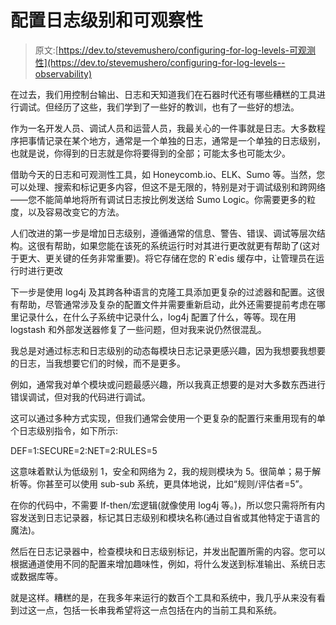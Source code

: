 # 配置日志级别和可观察性

> 原文:[https://dev.to/stevemushero/configuring-for-log-levels-可观测性](https://dev.to/stevemushero/configuring-for-log-levels--observability)

在过去，我们用控制台输出、日志和天知道我们在石器时代还有哪些糟糕的工具进行调试。但经历了这些，我们学到了一些好的教训，也有了一些好的想法。

作为一名开发人员、调试人员和运营人员，我最关心的一件事就是日志。大多数程序把事情记录在某个地方，通常是一个单独的日志，通常是一个单独的日志级别，也就是说，你得到的日志就是你将要得到的全部；可能太多也可能太少。

借助今天的日志和可观测性工具，如 Honeycomb.io、ELK、Sumo 等。当然，您可以处理、搜索和标记更多内容，但这不是无限的，特别是对于调试级别和跨网络——您不能简单地将所有调试日志按比例发送给 Sumo Logic。你需要更多的粒度，以及容易改变它的方法。

人们改进的第一步是增加日志级别，遵循通常的信息、警告、错误、调试等层次结构。这很有帮助，如果您能在该死的系统运行时对其进行更改就更有帮助了(这对于更大、更关键的任务非常重要)。将它存储在您的 R`edis 缓存中，让管理员在运行时进行更改

下一步是使用 log4j 及其跨各种语言的克隆工具添加更复杂的过滤器和配置。这很有帮助，尽管通常涉及复杂的配置文件并需要重新启动，此外还需要提前考虑在哪里记录什么，在什么子系统中记录什么，log4j 配置了什么，等等。现在用 logstash 和外部发送器修复了一些问题，但对我来说仍然很混乱。

我总是对通过标志和日志级别的动态每模块日志记录更感兴趣，因为我想要我想要的日志，当我想要它们的时候，而不是更多。

例如，通常我对单个模块或问题最感兴趣，所以我真正想要的是对大多数东西进行错误调试，但对我的代码进行调试。

这可以通过多种方式实现，但我们通常会使用一个更复杂的配置行来重用现有的单个日志级别指令，如下所示:

DEF=1:SECURE=2:NET=2:RULES=5

这意味着默认为低级别 1，安全和网络为 2，我的规则模块为 5。很简单；易于解析等。你甚至可以使用 sub-sub 系统，更具体地说，比如“规则/评估者=5”。

在你的代码中，不需要 If-then/宏逻辑(就像使用 log4j 等。)，所以您只需将所有内容发送到日志记录器，标记其日志级别和模块名称(通过自省或其他特定于语言的魔法)。

然后在日志记录器中，检查模块和日志级别标记，并发出配置所需的内容。您可以根据通道使用不同的配置来增加趣味性，例如，将什么发送到标准输出、系统日志或数据库等。

就是这样。糟糕的是，在我多年来运行的数百个工具和系统中，我几乎从来没有看到过这一点，包括一长串我希望将这一点包括在内的当前工具和系统。